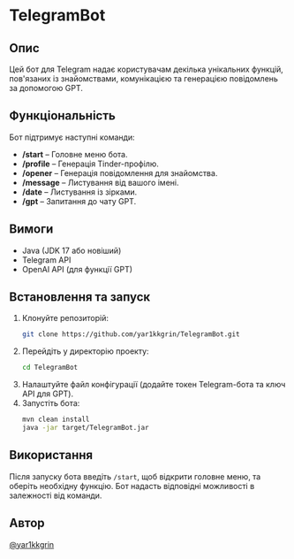 # TelegramBot

## Опис
Цей бот для Telegram надає користувачам декілька унікальних функцій, пов'язаних із знайомствами, комунікацією та генерацією повідомлень за допомогою GPT.

## Функціональність
Бот підтримує наступні команди:
- **/start** – Головне меню бота.
- **/profile** – Генерація Tinder-профілю.
- **/opener** – Генерація повідомлення для знайомства.
- **/message** – Листування від вашого імені.
- **/date** – Листування із зірками.
- **/gpt** – Запитання до чату GPT.

## Вимоги
- Java (JDK 17 або новіший)
- Telegram API
- OpenAI API (для функції GPT)

## Встановлення та запуск
1. Клонуйте репозиторій:
   ```sh
   git clone https://github.com/yar1kkgrin/TelegramBot.git
   ```
2. Перейдіть у директорію проекту:
   ```sh
   cd TelegramBot
   ```
3. Налаштуйте файл конфігурації (додайте токен Telegram-бота та ключ API для GPT).
4. Запустіть бота:
   ```sh
   mvn clean install
   java -jar target/TelegramBot.jar
   ```

## Використання
Після запуску бота введіть `/start`, щоб відкрити головне меню, та оберіть необхідну функцію. Бот надасть відповідні можливості в залежності від команди.

## Автор
[@yar1kkgrin](https://github.com/yar1kkgrin)

